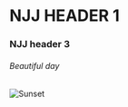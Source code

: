 # NJJ HEADER 1
### NJJ header 3
###### Beautiful day

![Sunset](https://images.pexels.com/photos/36744/agriculture-arable-clouds-countryside.jpg?auto=compress&cs=tinysrgb&w=1260&h=750&dpr=2)
